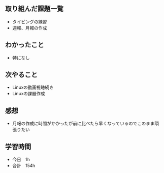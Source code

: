 ## 取り組んだ課題一覧
- タイピングの練習
- 週報、月報の作成
## わかったこと
- 特になし
## 次やること
-  Linuxの動画視聴続き
-  Linuxの課題作成
## 感想
-  月報の作成に時間がかかったが前に比べたら早くなっているのでこのまま頑張りたい
## 学習時間
- 今日　1h
- 合計　154h
